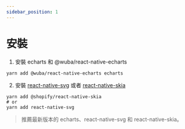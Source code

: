 ```yaml
---
sidebar_position: 1
---
```


# 安裝

1. 安裝 echarts 和 @wuba/react-native-echarts

```shell
yarn add @wuba/react-native-echarts echarts
```

2. 安裝 [react-native-svg](https://github.com/software-mansion/react-native-svg) 或者 [react-native-skia](https://github.com/shopify/react-native-skia)

```shell
yarn add @shopify/react-native-skia
# or
yarn add react-native-svg
```

> 推薦最新版本的 echarts、react-native-svg 和 react-native-skia。
